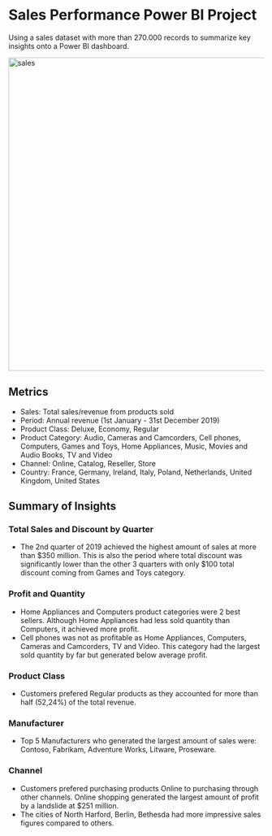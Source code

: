# Sales Performance Power BI Project
Using a sales dataset with more than 270.000 records to summarize key insights onto a Power BI dashboard.

<img width="617" alt="sales" src="https://github.com/user-attachments/assets/19dc2724-5574-4042-be5f-7d9e668216f4"> 

## Metrics
- Sales: Total sales/revenue from products sold
- Period: Annual revenue (1st January - 31st December 2019)
- Product Class: Deluxe, Economy, Regular
- Product Category: Audio, Cameras and Camcorders, Cell phones, Computers, Games and Toys, Home Appliances, Music, Movies and Audio Books, TV and Video
- Channel: Online, Catalog, Reseller, Store
- Country: France, Germany, Ireland, Italy, Poland, Netherlands, United Kingdom, United States

## Summary of Insights

### Total Sales and Discount by Quarter
- The 2nd quarter of 2019 achieved the highest amount of sales at more than $350 million. This is also the period where total discount was significantly lower than the other 3 quarters with only $100 total discount coming from Games and Toys category.

### Profit and Quantity
- Home Appliances and Computers product categories were 2 best sellers. Although Home Appliances had less sold quantity than Computers, it achieved more profit.
- Cell phones was not as profitable as Home Appliances, Computers, Cameras and Camcorders, TV and Video. This category had the largest sold quantity by far but generated below average profit.

### Product Class
- Customers prefered Regular products as they accounted for more than half (52,24%) of the total revenue.

### Manufacturer
- Top 5 Manufacturers who generated the largest amount of sales were: Contoso, Fabrikam, Adventure Works, Litware, Proseware.

### Channel
- Customers prefered purchasing products Online to purchasing through other channels. Online shopping generated the largest amount of profit by a landslide at $251 million.
- The cities of North Harford, Berlin, Bethesda had more impressive sales figures compared to others.
